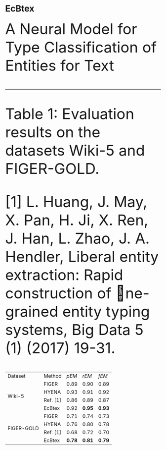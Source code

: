 # EcBtex
<p><font size="9">A Neural Model for Type Classification of Entities for Text<p>

<table class="table table-bordered table-striped table-condensed">
    <tr>
        <td>Dataset</td>
	<td>Method</td>
	<td><i>pEM<i></td>
	<td><i>rEM<i></td>
	<td><i>fEM<i></td>
    </tr>
    <tr>
        <td rowspan="4"> Wiki-5</td>
	<td>FIGER</td>
	<td>0.89</td>
	<td>0.90</td>
	<td>0.89</td>
    </tr>
    <tr>
	<td>HYENA</td>
	<td>0.93</td>
	<td>0.91</td>
	<td>0.92</td>
    </tr>
    <tr>
	<td>Ref. [1] </td>
	<td>0.86</td>
	<td>0.89</td>
	<td>0.87</td>
    </tr>
    <tr>
	<td>EcBtex</td>
	<td>0.92</td>
	<td><b>0.95<b></td>
	<td><b>0.93<b></td>
    </tr>
    <tr>
	<td rowspan="4">FIGER-GOLD</td>
	<td>FIGER</td>
	<td>0.71</td>
	<td>0.74</td>
	<td>0.73</td>
    </tr>
    <tr>
	<td>HYENA</td>
	<td>0.76</td>
	<td>0.80</td>
	<td>0.78</td>
    </tr>
    <tr>
	<td>Ref. [1]</td>
	<td>0.68</td>
	<td>0.72</td>
	<td>0.70</td>
    </tr>
    <tr>
	<td>EcBtex</td>
	<td><b>0.78<b></td>
	<td><b>0.81<b></td>
	<td><b>0.79<b></td>
    </tr>

--------------------- 
Table 1: Evaluation results on the datasets Wiki-5 and FIGER-GOLD.

[1] L. Huang, J. May, X. Pan, H. Ji, X. Ren, J. Han, L. Zhao, J. A. Hendler, Liberal entity extraction: Rapid construction of ne-grained entity typing systems, Big Data 5 (1) (2017) 19-31.
